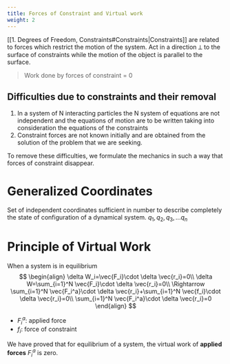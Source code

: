 ```yaml
---
title: Forces of Constraint and Virtual work
weight: 2
---
```

[[1. Degrees of Freedom, Constraints#Constraints|Constraints]] are related to forces which restrict the motion of the system.
Act in a direction ⟂ to the surface of constraints while the motion of the object is parallel to the surface.

> Work done by forces of constraint = 0

## Difficulties due to constraints and their removal
1. In a system of N interacting particles the N system of equations are not independent and the equations of motion are to be written taking into consideration the equations of the constraints
2. Constraint forces are not known initially and are obtained from the solution of the problem that we are seeking.

To remove these difficulties, we formulate the mechanics in such a way that forces of constraint disappear.

# Generalized Coordinates
Set of independent coordinates sufficient in number to describe completely the state of configuration of a dynamical system.
$q_1,q_2,q_3,...q_n$

# Principle of Virtual Work
When a system is in equilibrium
$$
\begin{align}
\delta W_i=\vec{F_i}\cdot \delta \vec{r_i}=0\\
\delta W=\sum_{i=1}^N \vec{F_i}\cdot \delta \vec{r_i}=0\\
\Rightarrow \sum_{i=1}^N \vec{F_i^a}\cdot \delta \vec{r_i}+\sum_{i=1}^N \vec{f_i}\cdot \delta \vec{r_i}=0\\
\sum_{i=1}^N \vec{F_i^a}\cdot \delta \vec{r_i}=0
\end{align}
$$
* $F_i^a$: applied force
* $f_i$:  force of constraint

We have proved that for equilibrium of a system, the virtual work of **applied forces** $F_i^a$ is zero.
